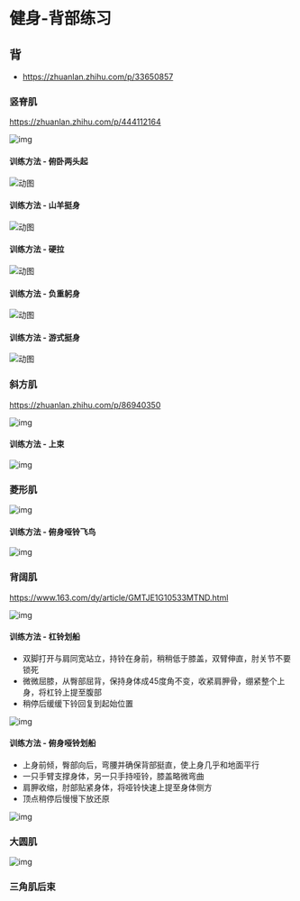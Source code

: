 # 健身-背部练习

## 背

- https://zhuanlan.zhihu.com/p/33650857



### 竖脊肌

https://zhuanlan.zhihu.com/p/444112164

![img](./assets/v2-b51f602455aa5d809b37d5acc7eef754_1440w.jpeg)

#### 训练方法 - 俯卧两头起

![动图](./assets/v2-ced6f5c8c6e86ee266f1b6044c946a3d_b.gif)

#### 训练方法 - 山羊挺身

![动图](./assets/v2-4bf268f564e3b2478cec15cb39e49ead_b.gif)

#### 训练方法 - **硬拉**

![动图](./assets/v2-314009e1df61c0db92cd4ac974d6110d_b.gif)

#### 训练方法 - **负重躬身**

![动图](./assets/v2-23b718287c801cb695db831a1e835bb5_b.gif)

#### 训练方法 - **游式挺身**

![动图](./assets/v2-b8eb55a1e58e3e2f812a0114226bef29_b.gif)



### 斜方肌

https://zhuanlan.zhihu.com/p/86940350

![img](./assets/v2-0188f585e085ae1594fe2dfb0d207254_1440w.webp)



#### 训练方法 - 上束

![img](./assets/v2-85abda88810a6a2da92bb76762658cf3_1440w.png)

### 菱形肌

![img](./assets/v2-51aa5b9d75786fffaa6efad1a6faee2e_1440w.jpeg)

#### 训练方法 - 俯身哑铃飞鸟

![img](./assets/v2-d525ad30eb65b038af7f5ee140035227_1440w.jpeg)



### 背阔肌

https://www.163.com/dy/article/GMTJE1G10533MTND.html

![img](./assets/v2-2eb57ba68d1216470907179d4b16c8a5_1440w.jpeg)

#### 训练方法 - 杠铃划船

- 双脚打开与肩同宽站立，持铃在身前，稍稍低于膝盖，双臂伸直，肘关节不要锁死
- 微微屈膝，从臀部屈背，保持身体成45度角不变，收紧肩胛骨，绷紧整个上身，将杠铃上提至腹部
- 稍停后缓缓下铃回复到起始位置

![img](./assets/9d79550fg00r1cyzl00rhc0008c005um.gif)

#### 训练方法 - 俯身哑铃划船

- 上身前倾，臀部向后，弯腰并确保背部挺直，使上身几乎和地面平行
- 一只手臂支撑身体，另一只手持哑铃，膝盖略微弯曲
- 肩胛收缩，肘部贴紧身体，将哑铃快速上提至身体侧方
- 顶点稍停后慢慢下放还原

![img](./assets/7848c037g00r1cyzl00o3c0008c005rm.gif)

### 大圆肌

![img](./assets/v2-9067daaa2b87152a543fe4ca0c4e73fc_1440w.webp)

### 三角肌后束

